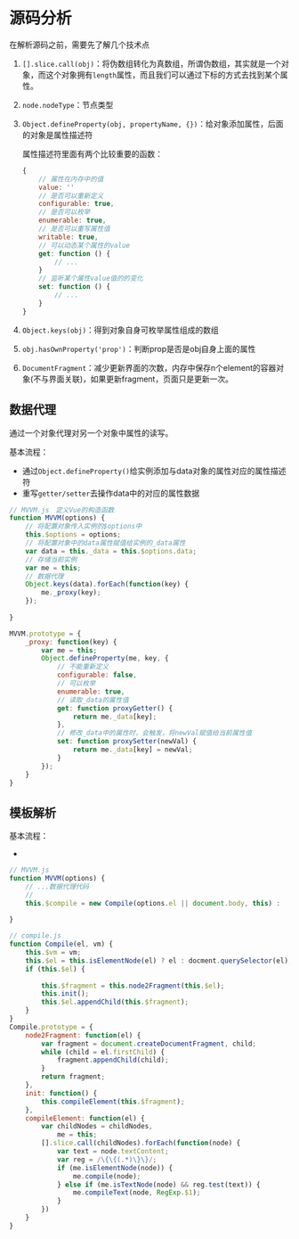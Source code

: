 # 源码分析

在解析源码之前，需要先了解几个技术点

1. `[].slice.call(obj)`：将伪数组转化为真数组，所谓伪数组，其实就是一个对象，而这个对象拥有`length`属性，而且我们可以通过下标的方式去找到某个属性。

2. `node.nodeType`：节点类型

3. `Object.defineProperty(obj, propertyName, {})`：给对象添加属性，后面的对象是属性描述符

   属性描述符里面有两个比较重要的函数：

   ```javascript
   {
       // 属性在内存中的值
       value: ''
       // 是否可以重新定义
       configurable: true,
       // 是否可以枚举
       enumerable: true,
       // 是否可以重写属性值
       writable: true,
       // 可以动态某个属性的value
       get: function () {
           // ...
       }
       // 监听某个属性value值的的变化
       set: function () {
           // ...
       }
   }
   ```

4. `Object.keys(obj)`：得到对象自身可枚举属性组成的数组

5. `obj.hasOwnProperty('prop')`：判断prop是否是obj自身上面的属性

6. `DocumentFragment`：减少更新界面的次数，内存中保存n个element的容器对象(不与界面关联)，如果更新fragment，页面只是更新一次。

## 数据代理

通过一个对象代理对另一个对象中属性的读写。

基本流程：

+ 通过`Object.defineProperty()`给实例添加与data对象的属性对应的属性描述符
+ 重写`getter/setter`去操作data中的对应的属性数据

```javascript
// MVVM.js　定义Vue的构造函数
function MVVM(options) {
    // 将配置对象传入实例的$options中
    this.$options = options;
    // 将配置对象中的data属性赋值给实例的_data属性
    var data = this._data = this.$options.data;
    // 存储当前实例
    var me = this;
    // 数据代理
    Object.keys(data).forEach(function(key) {
        me._proxy(key);
    });
    
}

MVVM.prototype = {
    _proxy: function(key) {
        var me = this;
        Object.defineProperty(me, key, {
            // 不能重新定义
            configurable: false,
            // 可以枚举
            enumerable: true,
            // 读取_data的属性值
            get: function proxyGetter() {
                return me._data[key];
            },
            // 修改_data中的属性时，会触发，将newVal赋值给当前属性值
            set: function proxySetter(newVal) {
                return me._data[key] = newVal;
            }
        });
    }
}

```

## 模板解析

基本流程：

+ 

```javascript
// MVVM.js
function MVVM(options) {
    // ...数据代理代码
    //
    this.$compile = new Compile(options.el || document.body, this) : 
    
}

// compile.js
function Compile(el, vm) {
    this.$vm = vm;
    this.$el = this.isElementNode(el) ? el : docment.querySelector(el);
    if (this.$el) {
        
        this.$fragment = this.node2Fragment(this.$el);
        this.init();
        this.$el.appendChild(this.$fragment);
    }
}
Compile.prototype = {
    node2Fragment: function(el) {
        var fragment = document.createDocumentFragment, child;
        while (child = el.firstChild) {
            fragment.appendChild(child);
        }
        return fragment;
    },
    init: function() {
        this.compileElement(this.$fragment);
    },
    compileElement: function(el) {
        var childNodes = childNodes, 
            me = this;
        [].slice.call(childNodes).forEach(function(node) {
            var text = node.textContent;
            var reg = /\{\{(.*)\}\}/;
            if (me.isElementNode(node)) {
                me.compile(node);
            } else if (me.isTextNode(node) && reg.test(text)) {
                me.compileText(node, RegExp.$1);
            }
        })
    }
}


```







